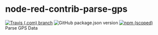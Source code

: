 # node-red-contrib-parse-gps
[![Travis (.com) branch](https://img.shields.io/travis/com/tmobile/node-red-contrib-parse-gps/master?style=flat-square)](https://travis-ci.com/tmobile/node-red-contrib-parse-gps) ![GitHub package.json version](https://img.shields.io/github/package-json/v/tmobile/node-red-contrib-parse-gps?style=flat-square) [![npm (scoped)](https://img.shields.io/npm/v/@tmus/node-red-contrib-parse-gps?style=flat-square)](https://www.npmjs.com/package/@tmus/node-red-contrib-parse-gps)
Parse GPS Data
